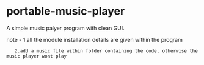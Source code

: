 # portable-music-player
A simple music palyer program with clean GUI.

note - 1.all the module installation details are given within the program

       2.add a music file within folder containing the code, otherwise the music player wont play 
